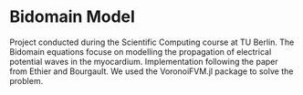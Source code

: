 # Bidomain Model

Project conducted during the Scientific Computing course at TU Berlin.
The Bidomain equations focuse on modelling the propagation of electrical potential waves in the myocardium.
Implementation following the paper from Ethier and Bourgault. We used the VoronoiFVM.jl package to solve the problem.
